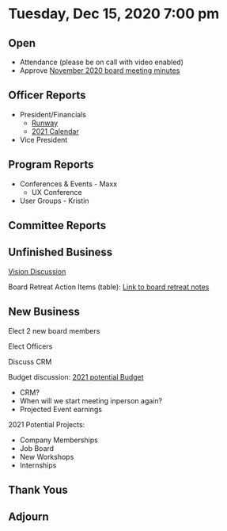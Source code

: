 # Tuesday, Dec 15, 2020 7:00 pm

## Open

- Attendance (please be on call with video enabled)
- Approve [November 2020 board meeting minutes](https://github.com/techlahoma/board_meetings/blob/master/2020/11_november_minutes.md)

## Officer Reports

- President/Financials
  - [Runway](https://docs.google.com/spreadsheets/d/1re21C41a4cPuzVJAsDvooOWNAMjTX10gg8Ue9K0-CGE/edit#gid=688400469)
  - [2021 Calendar](https://docs.google.com/document/d/1xLEzSrZdUKeqlk-wMavdVG8gS-GwANfvHU5g6umFBfM/edit?usp=sharing)
- Vice President

## Program Reports

- Conferences & Events - Maxx
  - UX Conference
- User Groups - Kristin

## Committee Reports


## Unfinished Business

[Vision Discussion](https://docs.google.com/document/d/1XS7WrOjEUrEoWMxFdeL2BubBoOqozTDjAof3GvZ51Q4/edit#bookmark=id.29hq5ukobxyh)

Board Retreat Action Items (table):
[Link to board retreat notes](https://docs.google.com/document/d/1TeeipFHbYwD6iJZ6vT2G7VaAnpDQ1C50DU8IhPW4_84/edit?usp=sharing)

## New Business

Elect 2 new board members

Elect Officers

Discuss CRM

Budget discussion: [2021 potential Budget](https://docs.google.com/spreadsheets/d/1re21C41a4cPuzVJAsDvooOWNAMjTX10gg8Ue9K0-CGE/edit?usp=sharing)
 - CRM?
 - When will we start meeting inperson again?
 - Projected Event earnings

2021 Potential Projects:
 - Company Memberships
 - Job Board
 - New Workshops
 - Internships

## Thank Yous

## Adjourn
